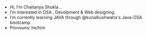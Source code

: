 - Hi, I’m Chaitanya Shukla...
- I’m interested in DSA , Devolpment & Web designing.
- I’m currently learning JAVA through @kunalkushwaha's Java-DSA bootcamp. 
- Pronouns: he/him

<!---
Chaitanya-004/Chaitanya-004 is a ✨ special ✨ repository because its `README.md` (this file) appears on your GitHub profile.
You can click the Preview link to take a look at your changes.
--->
